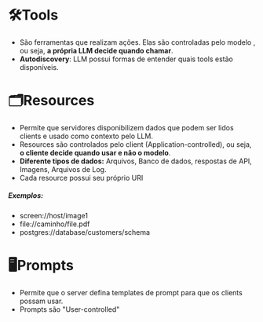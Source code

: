 # 🛠️Tools
- São ferramentas que realizam ações. Elas são controladas pelo modelo , ou seja, **a própria LLM decide quando chamar**.
- **Autodiscovery**: LLM possui formas de entender quais tools estão disponíveis.

# 🗂️Resources
- Permite que servidores disponibilizem dados que podem ser lidos clients e usado como contexto pelo LLM.
- Resources são controlados pelo client (Application-controlled), ou seja, **o cliente decide quando usar e não o modelo**.
- **Diferente tipos de dados:** Arquivos, Banco de dados, respostas de API, Imagens, Arquivos de Log.
- Cada resource possui seu próprio URI
##### Exemplos:
- screen://host/image1
- file://caminho/file.pdf
- postgres://database/customers/schema


# 🖥️Prompts
- Permite que o server defina templates de prompt para que os clients possam usar.
- Prompts são "User-controlled"